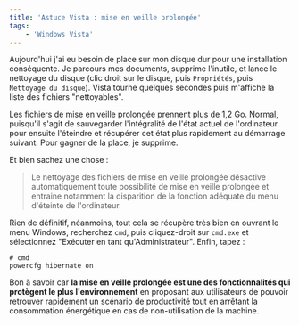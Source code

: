 ```yaml
---
title: 'Astuce Vista : mise en veille prolongée'
tags:
    - 'Windows Vista'
---
```


Aujourd'hui j'ai eu besoin de place sur mon disque dur pour une installation
conséquente. Je parcours mes documents, supprime l'inutile, et lance le
nettoyage du disque (clic droit sur le disque, puis `Propriétés`, puis
`Nettoyage du disque`). Vista tourne quelques secondes puis m'affiche la liste
des fichiers "nettoyables".

Les fichiers de mise en veille prolongée prennent plus de 1,2 Go. Normal,
puisqu'il s'agit de sauvegarder l'intégralité de l'état actuel de l'ordinateur
pour ensuite l'éteindre et récupérer cet état plus rapidement au démarrage
suivant. Pour gagner de la place, je supprime.

Et bien sachez une chose :

> Le nettoyage des fichiers de mise en veille prolongée désactive
> automatiquement toute possibilité de mise en veille prolongée et entraine
> notamment la disparition de la fonction adéquate du menu d'éteinte de
> l'ordinateur.

Rien de définitif, néanmoins, tout cela se récupère très bien en ouvrant le menu
Windows, recherchez `cmd`, puis cliquez-droit sur `cmd.exe` et sélectionnez
"Exécuter en tant qu'Administrateur". Enfin, tapez :

```
# cmd
powercfg hibernate on
```

Bon à savoir car **la mise en veille prolongée est une des fonctionnalités qui
protègent le plus l'environnement** en proposant aux utilisateurs de pouvoir
retrouver rapidement un scénario de productivité tout en arrêtant la
consommation énergétique en cas de non-utilisation de la machine.

